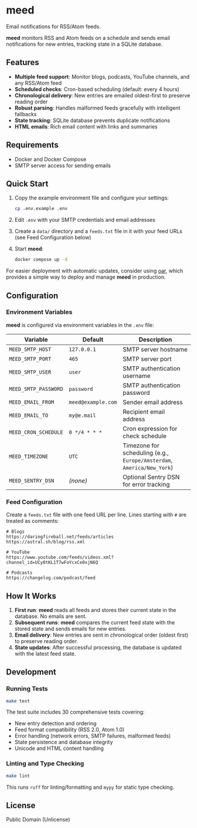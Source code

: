 # meed

Email notifications for RSS/Atom feeds.

**meed** monitors RSS and Atom feeds on a schedule and sends email notifications for new entries, tracking state in a
SQLite database.

## Features

- **Multiple feed support**: Monitor blogs, podcasts, YouTube channels, and any RSS/Atom feed
- **Scheduled checks**: Cron-based scheduling (default: every 4 hours)
- **Chronological delivery**: New entries are emailed oldest-first to preserve reading order
- **Robust parsing**: Handles malformed feeds gracefully with intelligent fallbacks
- **State tracking**: SQLite database prevents duplicate notifications
- **HTML emails**: Rich email content with links and summaries

## Requirements

- Docker and Docker Compose
- SMTP server access for sending emails

## Quick Start

1. Copy the example environment file and configure your settings:
   ```bash
   cp .env.example .env
   ```

2. Edit `.env` with your SMTP credentials and email addresses

3. Create a `data/` directory and a `feeds.txt` file in it with your feed URLs (see Feed Configuration below)

4. Start **meed**:
   ```bash
   docker compose up -d
   ```

For easier deployment with automatic updates, consider using [oar](https://github.com/oar-cd/oar), which provides a simple way to deploy and manage **meed** in production.

## Configuration

### Environment Variables

**meed** is configured via environment variables in the `.env` file:

| Variable | Default | Description |
|----------|---------|-------------|
| `MEED_SMTP_HOST` | `127.0.0.1` | SMTP server hostname |
| `MEED_SMTP_PORT` | `465` | SMTP server port |
| `MEED_SMTP_USER` | `user` | SMTP authentication username |
| `MEED_SMTP_PASSWORD` | `password` | SMTP authentication password |
| `MEED_EMAIL_FROM` | `meed@example.com` | Sender email address |
| `MEED_EMAIL_TO` | `my@e.mail` | Recipient email address |
| `MEED_CRON_SCHEDULE` | `0 */4 * * *` | Cron expression for check schedule |
| `MEED_TIMEZONE` | `UTC` | Timezone for scheduling (e.g., `Europe/Amsterdam`, `America/New_York`) |
| `MEED_SENTRY_DSN` | _(none)_ | Optional Sentry DSN for error tracking |

### Feed Configuration

Create a `feeds.txt` file with one feed URL per line. Lines starting with `#` are treated as comments:

```
# Blogs
https://daringfireball.net/feeds/articles
https://astral.sh/blog/rss.xml

# YouTube
https://www.youtube.com/feeds/videos.xml?channel_id=UCy0tKL1T7wFoYcxCe0xjN6Q

# Podcasts
https://changelog.com/podcast/feed
```

## How It Works

1. **First run**: **meed** reads all feeds and stores their current state in the database. No emails are sent.
2. **Subsequent runs**: **meed** compares the current feed state with the stored state and sends emails for new entries.
3. **Email delivery**: New entries are sent in chronological order (oldest first) to preserve reading order.
4. **State updates**: After successful processing, the database is updated with the latest feed state.

## Development

### Running Tests

```bash
make test
```

The test suite includes 30 comprehensive tests covering:
- New entry detection and ordering
- Feed format compatibility (RSS 2.0, Atom 1.0)
- Error handling (network errors, SMTP failures, malformed feeds)
- State persistence and database integrity
- Unicode and HTML content handling

### Linting and Type Checking

```bash
make lint
```

This runs `ruff` for linting/formatting and `mypy` for static type checking.

## License

Public Domain (Unlicense)
